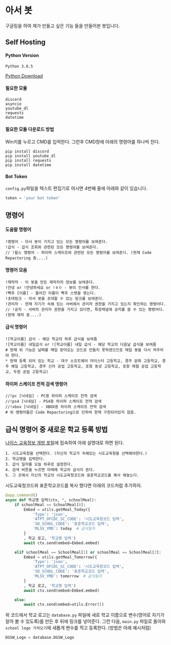 # 아서 봇



구글링을 하여 제가 만들고 싶은 기능 들을 만들어본 봇입니다.

## Self Hosting

#### Python Version

```Python 3.8.5```

[Python Download](https://www.python.org/downloads/)

#### 필요한 모듈

```
discord
asyncio
youtube_dl
requests
datetime
```

#### 필요한 모듈 다운로드 방법

Win키를 누르고 CMD를 입력한다.
그런후 CMD창에 아래의 명령어를 하나씩 친다.
```
pip install discord
pip install youtube_dl
pip install requests
pip install datetime
```

#### Bot Token

`config.py`파일을 텍스트 편집기로 여시면 4번째 줄에 아래와 같이 있습니다.

```python
token = 'your bot token'
```

## 명령어

#### 도움말 명령어
```
!명령어 - 아서 봇이 가지고 있는 모든 명령어를 보여준다.
!급식 - 급식 조회와 관련된 모든 명령어를 보여준다.
// !핲스 명령어 - 하이퍼 스케이프와 관련된 모든 명령어를 보여준다. (현재 Code Repactoring 중....)
```

#### 명령어 모음
```
!제작자 - 이 봇을 만든 제작자의 정보를 보여준다.
!안녕 or !안녕하세요 or !ㅎㅇ - 봇이 인사를 한다.
!빡추 [이름] - 들어간 이름이 빡추 스탯을 쌓는다.
!초대링크 - 아서 봇을 초대할 수 있는 링크를 보여준다.
!관리자 - 현재 자기가 속해 있는 서버에서 관리자 권한을 가지고 있는지 확인하는 명령어다.
// !공지 - 서버의 관리자 권한을 가지고 있다면, 특정채널에 공지를 쓸 수 있는 명령어다. (현재 제작 중....)
```

#### 급식 명령어
```
![학교이름] 급식 - 해당 학교의 하루 급식을 보여줌
![학교이름] 내일급식 or ![학교이름] 내일 급식 - 해당 학교의 다음날 급식을 보여줌
# 현재 위 기능은 날짜를 매일 받아오는 코드로 만들지 못하였으므로 매일 봇을 다시 켜주어야 한다.
* 현재 등록 되어 있는 학교 - 대구 소프트웨어 마이스터 고등학교, 경주 문화 고등학교, 경주 예일 고등학교, 경주 신라 공업 고등학교, 포항 동성 고등학교, 포항 제철 공업 고등학교, 두원 공업 고등학교)
```

#### 하이퍼 스케이프 전적 검색 명령어
```
//!pc [닉네임] - PC용 하이퍼 스케이프 전적 검색
//!ps4 [닉네임] - PS4용 하이퍼 스케이프 전적 검색
//!xbox [닉네임] - XBOX용 하이퍼 스케이프 전적 검색
# 위 명령어들은 Code Repactoring으로 인하여 현재 구현되어있지 않음.
```

## 급식 명령어 중 새로운 학교 등록 방법
[나이스 교육정보 개방 포털](https://open.neis.go.kr/portal/data/service/selectServicePage.do?page=1&rows=10&sortColumn=&sortDirection=&infId=OPEN17320190722180924242823&infSeq=1)에 접속하여 아래 설명대로 하면 된다.
```
1. 시도교육청을 선택한다. (자신의 학교가 속해있는 시도교육청을 선택해야한다.)
2. 학교명을 입력한다.
3. 급식 일자를 오늘 하루로 설정한다.
4. 검색 버튼을 누르면 아래에 학교의 급식이 뜬다.
5. 그 곳에서 자신의 학교의 시도교육청코드와 표준학교코드를 복사 해놓는다.
```
시도교육청코드와 표준학교코드를 복사 했다면 아래의 코드처럼 추가하자.
```python
@app.command()
async def 학교명 입력(ctx, *, schoolMeal):
    if schoolMeal == SchoolMeal[0]:
        Embed = utils.getMeal_Today({
            'Type': 'json',
            'ATPT_OFCDC_SC_CODE': '시도교육청코드 입력',  
            'SD_SCHUL_CODE': '표준학교코드 입력',
            'MLSV_YMD': today  # 급식일자
        }
        , 학교 로고, '학교명 입력')
        await ctx.send(embed=Embed.embed)

    elif schoolMeal == SchoolMeal[1] or schoolMeal == SchoolMeal[2]:
        Embed = utils.getMeal_Tomorrow({
            'Type': 'json',
            'ATPT_OFCDC_SC_CODE': '시도교육청코드 입력',
            'SD_SCHUL_CODE': '표준학교코드 입력',
            'MLSV_YMD': tomorrow  # 급식일자
        }
        , 학교 로고, '학교명 입력')
        await ctx.send(embed=Embed.embed)

    else:
        await ctx.send(embed=utils.Error())
```
위 코드에서 학교 로고는 ``database.py`` 파일에 새로 학교 이름으로 변수(영어로 자기가 알아 볼 수 있도록)를 만든 후 뒤에 링크를 넣어준다.
그런 다음, ``main.py`` 파일로 돌아와 ``school logo 가져오기``에 새롭게 변수를 적고 등록한다. (방법은 아래 예시처럼)
```python
DGSW_Logo = database.DGSW_Logo
```
